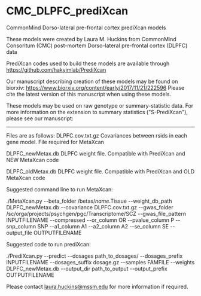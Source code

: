 # CMC_DLPFC_prediXcan
CommonMind Dorso-lateral pre-frontal cortex prediXcan models

These models were created by Laura M. Huckins from CommonMind Consoritum (CMC) post-mortem Dorso-lateral pre-frontal cortex (DLPFC) data

PrediXcan codes used to build these models are available through https://github.com/hakyimlab/PrediXcan

Our manuscript describing creation of these models may be found on biorxiv: https://www.biorxiv.org/content/early/2017/11/21/222596
Please cite the latest version of this manuscript when using these models. 

These models may be used on raw genotype or summary-statistic data. 
For more information on the extension to summary statistics ("S-PrediXcan"), please see our manuscript:

-------

Files are as follows:
DLPFC.cov.txt.gz  Covariances between rsids in each gene model. File required for MetaXcan

DLPFC_newMetax.db  DLPFC weight file. Compatible with PrediXcan and NEW MetaXcan code

DLPFC_oldMetax.db  DLPFC weight file. Compatible with PrediXcan and OLD MetaXcan code

Suggested command line to run MetaXcan:

./MetaXcan.py --beta_folder /betas/$name.$Tissue --weight_db_path DLPFC_newMetax.db --covariance DLPFC.cov.txt.gz  --gwas_folder /sc/orga/projects/psychgen/pgc/Transcriptome/SCZ --gwas_file_pattern INPUTFILENAME --compressed --or_column OR 
	--pvalue_column P --snp_column SNP --a1_column A1 --a2_column A2 --se_column SE  --output_file OUTPUTFILENAME

Suggested code to run prediXcan:

./PrediXcan.py --predict --dosages path_to_dosages/ --dosages_prefix INPUTFILENAME --dosages_suffix dosage.gz --samples FAMFILE --weights DLPFC_newMetax.db --output_dir path_to_output --output_prefix OUTPUTFILENAME


Please contact laura.huckins@mssm.edu for more information if required.
